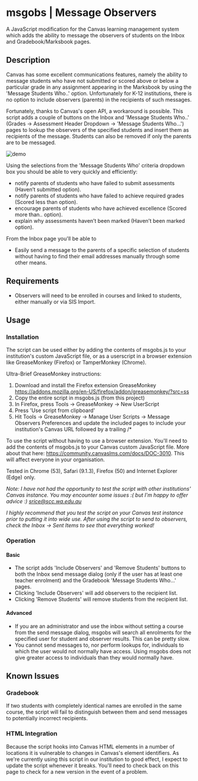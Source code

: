 # msgobs | Message Observers
A JavaScript modification for the Canvas learning management system which adds the ability to message the observers of students on the Inbox and Gradebook/Marksbook pages.

## Description
Canvas has some excellent communications features, namely the ability to message students who have not submitted or scored above or below a particular grade in any assignment appearing in the Marksbook by using the 'Message Students Who..' option. Unfortunately for K-12 institutions, there is no option to include observers (parents) in the recipients of such messages.

Fortunately, thanks to Canvas's open API, a workaround is possible. This script adds a couple of buttons on the Inbox and 'Message Students Who..' (Grades -> Assessment Header Dropdown -> 'Message Students Who...') pages to lookup the observers of the specified students and insert them as recipients of the message. Students can also be removed if only the parents are to be messaged.

![demo](https://cloud.githubusercontent.com/assets/22314386/18670963/c71ac7ac-7f74-11e6-87f4-1b24d749f7a1.gif)

Using the selections from the 'Message Students Who' criteria dropdown box you should be able to very quickly and efficiently:
* notify parents of students who have failed to submit assessments (Haven’t submitted option).
* notify parents of students who have failed to achieve required grades (Scored less than option).
* encourage parents of students who have achieved excellence (Scored more than.. option).
* explain why assessments haven’t been marked (Haven’t been marked option).

From the Inbox page you'll be able to
 * Easily send a message to the parents of a specific selection of students without having to find their email addresses manually through some other means.

## Requirements
* Observers will need to be enrolled in courses and linked to students, either manually or via SIS Import.

## Usage
### Installation
The script can be used either by adding the contents of msgobs.js to your institution's custom JavaScript file, or as a userscript in a browser extension like GreaseMonkey (Firefox) or TamperMonkey (Chrome).

Ultra-Brief GreaseMonkey instructions:
  1. Download and install the Firefox extension GreaseMonkey https://addons.mozilla.org/en-US/firefox/addon/greasemonkey/?src=ss
  2. Copy the entire script in msgobs.js (from this project)
  3. In Firefox, press Tools -> GreaseMonkey -> New UserScript
  4. Press 'Use script from clipboard'
  5. Hit Tools -> GreaseMonkey -> Manage User Scripts -> Message Observers Preferences and update the included pages to include your institution's Canvas URL followed by a trailing /*

To use the script without having to use a browser extension. You'll need to add the contents of msgobs.js to your Canvas custom JavaScript file. More about that here: https://community.canvaslms.com/docs/DOC-3010. This will affect everyone in your organisation.

Tested in Chrome (53), Safari (9.1.3), Firefox (50) and Internet Explorer (Edge) only.

*Note: I have not had the opportunity to test the script with other institutions' Canvas instance. You may encounter some issues :( but I'm happy to offer advice :) srice@scc.wa.edu.au*

*I highly recommend that you test the script on your Canvas test instance prior to putting it into wide use. After using the script to send to observers, check the Inbox -> Sent Items to see that everything worked!*

### Operation
#### Basic
* The script adds 'Include Observers' and 'Remove Students' buttons to both the Inbox
send message dialog (only if the user has at least one teacher enrolment) and the Gradebook 'Message Students Who...' pages.
* Clicking 'Include Observers' will add observers to the recipient list.
* Clicking 'Remove Students' will remove students from the recipient list.

#### Advanced
* If you are an administrator and use the inbox without setting a course from the send message dialog, msgobs will search all enrolments for the specified user for student and observer results. This can be pretty slow.
* You cannot send messages to, nor perform lookups for, individuals to which the user would not normally have access. Using msgobs does not give greater access to individuals than they would normally have.

## Known Issues
### Gradebook
If two students with completely identical names are enrolled in the same course, the script will fail to distinguish between them and send messages to potentially incorrect recipients.

### HTML Integration
Because the script hooks into Canvas HTML elements in a number of locations it is vulnerable to changes in Canvas's element identifiers. As we're currently using this script in our institution to good effect, I expect to update the script whenever it breaks. You'll need to check back on this page to check for a new version in the event of a problem.
